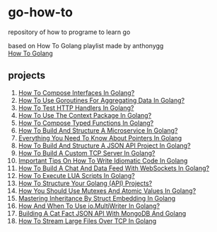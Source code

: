# go-how-to
repository of how to programe to learn go

based on How To Golang playlist made by anthonygg  
[How To Golang](https://www.youtube.com/playlist?list=PL0xRBLFXXsP7-0IVCmoo2FEWBrQzfH2l8)
## projects
1. [How To Compose Interfaces In Golang?](./01-compose-interfaces/README.md)
2. [How To Use Goroutines For Aggregating Data In Golang?](./02-goroutines-aggregating-data/README.md)
3. [How To Test HTTP Handlers In Golang?](./03-test-HTTP-handlers/README.md)
4. [How To Use The Context Package In Golang?](./04-context-package/README.md)
5. [How To Compose Typed Functions In Golang?](./05-compose-typed-functions/README.md)
6. [How To Build And Structure A Microservice In Golang?](./06-build-and-structure-microservice/README.md)
7. [Everything You Need To Know About Pointers In Golang](./07-everything-about-pointers/README.md)
8. [How To Build And Structure A JSON API Project In Golang?](./08-build-and-structure-JSON-API-project/README.md)
9. [How To Build A Custom TCP Server In Golang?](./09-build-custom-TCP-server/README.md)
10. [Important Tips On How To Write Idiomatic Code In Golang](./10-write-idiomatic-code/README.md)
11. [How To Build A Chat And Data Feed With WebSockets In Golang?](./11-build-chat-and-data-feed-with-websockets/README.md)
12. [How To Execute LUA Scripts In Golang?](./12-execute-LUA-scripts/README.md)
13. [How To Structure Your Golang (API) Projects?](./13-structure-golang-API-projects/README.md)
14. [How You Should Use Mutexes And Atomic Values In Golang?](./14-use-mutexes-and-atomic-values/README.md)
15. [Mastering Inheritance By Struct Embedding In Golang](./15-mastering-inheritance-by-struct-embedding/README.md)
16. [How And When To Use io.MultiWriter In Golang?](./16-use-io.MultiWriter/README.md)
17. [Building A Cat Fact JSON API With MongoDB And Golang](./17-building-cat-fact-JSON-API-with-mongoDB/README.md)
18. [How To Stream Large Files Over TCP In Golang](./18-stream-large-files-over-TCP/README.md)
